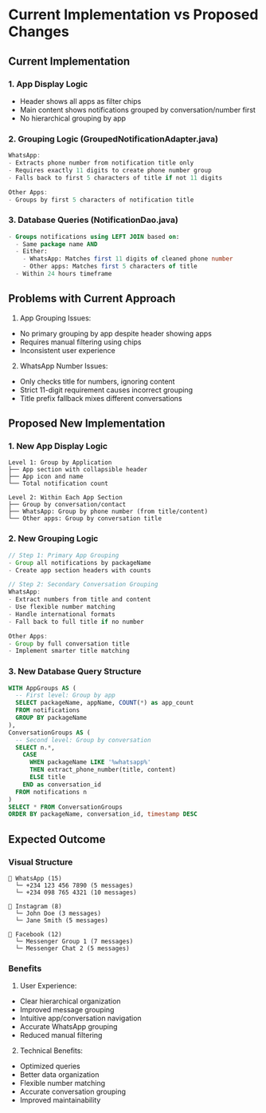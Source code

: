# Current Implementation vs Proposed Changes

## Current Implementation

### 1. App Display Logic
- Header shows all apps as filter chips
- Main content shows notifications grouped by conversation/number first
- No hierarchical grouping by app

### 2. Grouping Logic (GroupedNotificationAdapter.java)
```java
WhatsApp:
- Extracts phone number from notification title only
- Requires exactly 11 digits to create phone number group
- Falls back to first 5 characters of title if not 11 digits

Other Apps:
- Groups by first 5 characters of notification title
```

### 3. Database Queries (NotificationDao.java)
```sql
- Groups notifications using LEFT JOIN based on:
  - Same package name AND
  - Either:
    - WhatsApp: Matches first 11 digits of cleaned phone number
    - Other apps: Matches first 5 characters of title
  - Within 24 hours timeframe
```

## Problems with Current Approach

1. App Grouping Issues:
- No primary grouping by app despite header showing apps
- Requires manual filtering using chips
- Inconsistent user experience

2. WhatsApp Number Issues:
- Only checks title for numbers, ignoring content
- Strict 11-digit requirement causes incorrect grouping
- Title prefix fallback mixes different conversations

## Proposed New Implementation

### 1. New App Display Logic
```
Level 1: Group by Application
├── App section with collapsible header
├── App icon and name
└── Total notification count

Level 2: Within Each App Section
├── Group by conversation/contact
├── WhatsApp: Group by phone number (from title/content)
└── Other apps: Group by conversation title
```

### 2. New Grouping Logic
```java
// Step 1: Primary App Grouping
- Group all notifications by packageName
- Create app section headers with counts

// Step 2: Secondary Conversation Grouping
WhatsApp:
- Extract numbers from title and content
- Use flexible number matching
- Handle international formats
- Fall back to full title if no number

Other Apps:
- Group by full conversation title
- Implement smarter title matching
```

### 3. New Database Query Structure
```sql
WITH AppGroups AS (
  -- First level: Group by app
  SELECT packageName, appName, COUNT(*) as app_count
  FROM notifications
  GROUP BY packageName
),
ConversationGroups AS (
  -- Second level: Group by conversation
  SELECT n.*,
    CASE 
      WHEN packageName LIKE '%whatsapp%'
      THEN extract_phone_number(title, content)
      ELSE title
    END as conversation_id
  FROM notifications n
)
SELECT * FROM ConversationGroups
ORDER BY packageName, conversation_id, timestamp DESC
```

## Expected Outcome

### Visual Structure
```
📱 WhatsApp (15)
  └─ +234 123 456 7890 (5 messages)
  └─ +234 098 765 4321 (10 messages)

📱 Instagram (8)
  └─ John Doe (3 messages)
  └─ Jane Smith (5 messages)

📱 Facebook (12)
  └─ Messenger Group 1 (7 messages)
  └─ Messenger Chat 2 (5 messages)
```

### Benefits

1. User Experience:
- Clear hierarchical organization
- Improved message grouping
- Intuitive app/conversation navigation
- Accurate WhatsApp grouping
- Reduced manual filtering

2. Technical Benefits:
- Optimized queries
- Better data organization
- Flexible number matching
- Accurate conversation grouping
- Improved maintainability